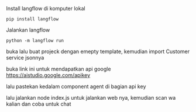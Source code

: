 Install langflow di komputer lokal

```shell
pip install langflow
```

Jalankan langflow

```shell
python -m langflow run
```

buka lalu buat projeck dengan emepty template, kemudian import Customer service jsonnya

buka link ini untuk mendapatkan api google https://aistudio.google.com/apikey

lalu pastekan kedalam component agent di bagian api key

lalu jalankan node index.js  untuk jalankan web nya, kemudian scan wa kalian dan coba untuk chat